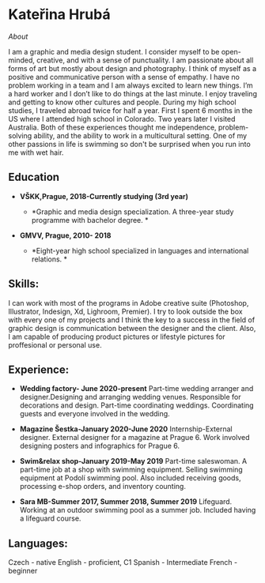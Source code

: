 # Kateřina Hrubá 

*About*


I am a graphic and media design student. I consider myself to be open-minded, creative, and with a sense of punctuality. I am passionate about all forms of art but mostly about design and photography. I think of myself as a positive and communicative person with a sense of empathy. I have no problem working in a team and I am always excited to learn new things. I’m a hard worker and I don’t like to do things at the last minute. I enjoy traveling and getting to know other cultures and people. During my high school studies, I traveled abroad twice for half a year. First I spent 6 months in the US where I attended high school in Colorado. Two years later I visited Australia. Both of these experiences thought me independence, problem-solving ability, and the ability to work in a multicultural setting.
One of my other passions in life is swimming so don't be surprised when you run into me with wet hair.


## Education  

* **VŠKK,Prague, 2018-Currently studying (3rd year)** 

   * *Graphic and media design specialization. 
A three-year study programme with bachelor degree. *

* **GMVV, Prague, 2010- 2018** 
  
   * *Eight-year high school specialized in languages and international relations. *
  
  
## Skills: 

I can work with most of the programs in Adobe creative suite (Photoshop, Illustrator, Indesign, Xd, Lighroom, Premier).
I try to look outside the box with every one of my projects and I think the key to a success in the field of graphic design is communication between the designer and the client. 
Also, I am capable of producing product pictures or lifestyle pictures for proffesional or personal use.

## Experience:

* **Wedding factory- June 2020-present** 
Part-time wedding arranger and designer.Designing and arranging wedding venues. Responsible for decorations and design. Part-time coordinating weddings. Coordinating guests and everyone involved in the wedding.

* **Magazine Šestka-January 2020-June 2020** 
Internship-External designer. External designer for a magazine at Prague 6. Work involved designing posters and infographics for Prague 6.

* **Swim&relax shop-January 2019-May 2019** 
Part-time saleswoman. A part-time job at a shop with swimming equipment.
Selling swimming equipment at Podolí swimming pool. Also included receiving goods, processing e-shop orders, and inventory counting.

* **Sara MB-Summer 2017, Summer 2018, Summer 2019** 
Lifeguard. Working at an outdoor swimming pool as a summer job. Included having a lifeguard course. 

## Languages:

Czech - native
English - proficient, C1
Spanish - Intermediate
French - beginner 


